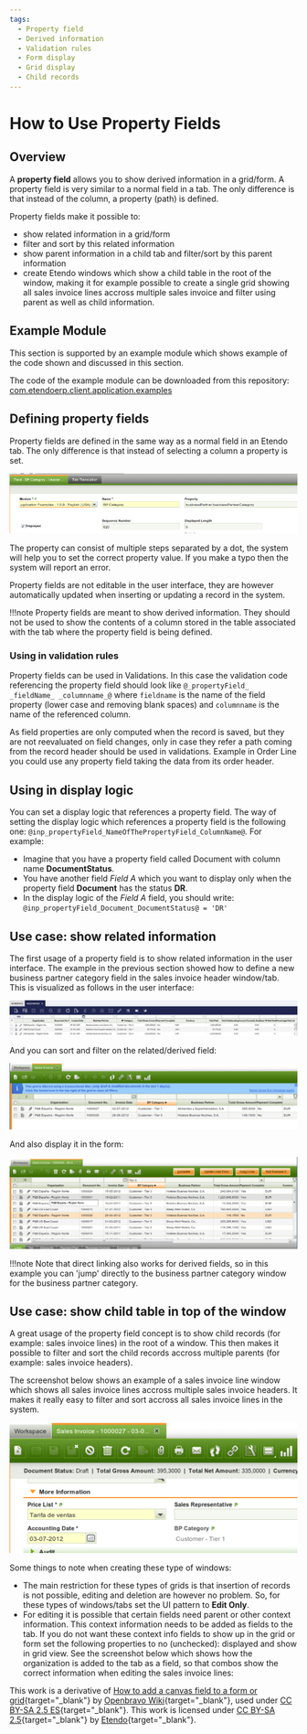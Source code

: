 ```yaml
---
tags:
  - Property field
  - Derived information
  - Validation rules
  - Form display
  - Grid display
  - Child records
--- 
```


#  How to Use Property Fields

##  Overview

A **property field** allows you to show derived information in a grid/form. A property field is very similar to a normal field in a tab. The only difference is that instead of the column, a property (path) is defined.

Property fields make it possible to:

  * show related information in a grid/form 
  * filter and sort by this related information 
  * show parent information in a child tab and filter/sort by this parent information 
  * create Etendo windows which show a child table in the root of the window, making it for example possible to create a single grid showing all sales invoice lines accross multiple sales invoice and filter using parent as well as child information. 

##  Example Module

This section is supported by an example module which shows example of the code shown and discussed in this section.

The code of the example module can be downloaded from this repository: [com.etendoerp.client.application.examples](https://github.com/etendosoftware/com.etendoerp.client.application.examples)

##  Defining property fields

Property fields are defined in the same way as a normal field in an Etendo tab. The only difference is that instead of selecting a column a property is set.

![](/assets/developer-guide/etendo-classic/how-to-guides/How_to_use_property_fields-1.png)
  
The property can consist of multiple steps separated by a dot, the system will help you to set the correct property value. If you make a typo then the system will report an error.

Property fields are not editable in the user interface, they are however automatically updated when inserting or updating a record in the system.

!!!note
      Property fields are meant to show derived information. They should not be used to show the contents of a column stored in the table associated with the tab where the property field is being defined.  

  
###  Using in validation rules

Property fields can be used in  Validations. In this case the validation code referencing the property field should look like `@_propertyField_ _fieldName_ _columnname_@` where `fieldname` is the name of the field property (lower case and removing blank spaces) and `columnname` is the name of the referenced column.

As field properties are only computed when the record is saved, but they are not reevaluated on field changes, only in case they refer a path coming from the record header should be used in validations. Example in Order Line you could use any property field taking the data from its order header.

##  Using in display logic

You can set a display logic that references a property field. The way of setting the display logic which references a property field is the following one: `@inp_propertyField_NameOfThePropertyField_ColumnName@`. For example:

  * Imagine that you have a property field called Document with column name **DocumentStatus**. 
  * You have another field *Field A* which you want to display only when the property field **Document** has the status **DR**. 
  * In the display logic of the *Field A* field, you should write: `@inp_propertyField_Document_DocumentStatus@ = 'DR'`

##  Use case: show related information

The first usage of a property field is to show related information in the user interface. The example in the previous section showed how to define a new business partner category field in the sales invoice header window/tab. This is visualized as follows in the user interface:

![](/assets/developer-guide/etendo-classic/how-to-guides/How_to_use_property_fields-2.png)

And you can sort and filter on the related/derived field:

![](/assets/developer-guide/etendo-classic/how-to-guides/How_to_use_property_fields-3.png)

And also display it in the form:

![](/assets/developer-guide/etendo-classic/how-to-guides/How_to_use_property_fields-4.png)

!!!note
      Note that direct linking also works for derived fields, so in this example you can 'jump' directly to the business partner category window for the business partner category.

##  Use case: show child table in top of the window

A great usage of the property field concept is to show child records (for example: sales invoice lines) in the root of a window. This then makes it possible to filter and sort the child records accross multiple parents (for example: sales invoice headers).

The screenshot below shows an example of a sales invoice line window which shows all sales invoice lines accross multiple sales invoice headers. It makes it really easy to filter and sort accross all sales invoice lines in the system.

![](/assets/developer-guide/etendo-classic/how-to-guides/How_to_use_property_fields-5.png)
  
Some things to note when creating these type of windows:

  * The main restriction for these types of grids is that insertion of records is not possible, editing and deletion are however no problem. So, for these types of windows/tabs set the UI pattern to **Edit Only**. 
  * For editing it is possible that certain fields need parent or other context information. This context information needs to be added as fields to the tab. If you do not want these context info fields to show up in the grid or form set the following properties to no (unchecked): displayed and show in grid view. 
  See the screenshot below which shows how the organization is added to the tab as a field, so that combos show the correct information when editing the sales invoice lines: 

This work is a derivative of [How to add a canvas field to a form or grid](http://wiki.openbravo.com/wiki/How_to_use_property_fields){target="\_blank"} by [Openbravo Wiki](http://wiki.openbravo.com/wiki/Welcome_to_Openbravo){target="\_blank"}, used under [CC BY-SA 2.5 ES](https://creativecommons.org/licenses/by-sa/2.5/es/){target="\_blank"}. This work is licensed under [CC BY-SA 2.5](https://creativecommons.org/licenses/by-sa/2.5/){target="\_blank"} by [Etendo](https://etendo.software){target="\_blank"}.